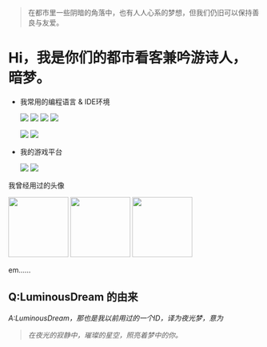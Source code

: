 >在都市里一些阴暗的角落中，也有人人心系的梦想，但我们仍旧可以保持善良与友爱。 

# Hi，我是你们的都市看客兼吟游诗人，暗梦。

- 我常用的编程语言 & IDE环境

    ![](https://img.shields.io/badge/-C%23-007396?style=flat-square&logo=csharp&logoColor=ffffff)
    ![](https://img.shields.io/badge/-Python-007396?style=flat-square&logo=python&logoColor=ffffff)
    ![](https://img.shields.io/badge/-PHP-007396?style=flat-square&logo=php&logoColor=ffffff)
    ![](https://img.shields.io/badge/-Javascript-007396?style=flat-square&logo=javaScript&logoColor=ffffff)

    ![](https://img.shields.io/badge/-Visual%20Studio%202013-007396?style=flat-square&logo=visualstudio&logoColor=ffffff)
    ![](https://img.shields.io/badge/-Visual%20Studio%20Code-007396?style=flat-square&logo=visualstudio&logoColor=ffffff)


- 我的游戏平台

    ![](https://img.shields.io/badge/-Sony%20PlayStation%20Portable-e60011?logo=playstation&logoColor=ffffff)
    ![](https://img.shields.io/badge/-Nintendo%203DS-e60011?logo=nintendo%203ds&logoColor=ffffff)


我曾经用过的头像

<img src="https://darkace.xyz/icon.jpg" width="120" height="120"> <img src="https://darkace.xyz/icon_old.jpg" width="120" height="120"> <img src="https://darkace.xyz/github_icon_old.jpg" width="120" height="120">

em......

## Q:LuminousDream 的由来
*A:LuminousDream，那也是我以前用过的一个ID，译为夜光梦，意为*
> *在夜光的寂静中，璀璨的星空，照亮着梦中的你。*
